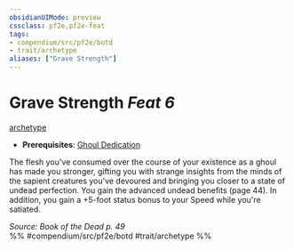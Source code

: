 ```yaml
---
obsidianUIMode: preview
cssclass: pf2e,pf2e-feat
tags:
- compendium/src/pf2e/botd
- trait/archetype
aliases: ["Grave Strength"]
---
```

# Grave Strength  *Feat 6*  
[archetype](/rules/traits/archetype.md)  

- **Prerequisites**: [Ghoul Dedication](/compendium/feats/ghoul-dedication-botd.md)

The flesh you've consumed over the course of your existence as a ghoul has made you stronger, gifting you with strange insights from the minds of the sapient creatures you've devoured and bringing you closer to a state of undead perfection. You gain the advanced undead benefits (page 44). In addition, you gain a +5-foot status bonus to your Speed while you're satiated.

*Source: Book of the Dead p. 49*  
%% #compendium/src/pf2e/botd #trait/archetype %%